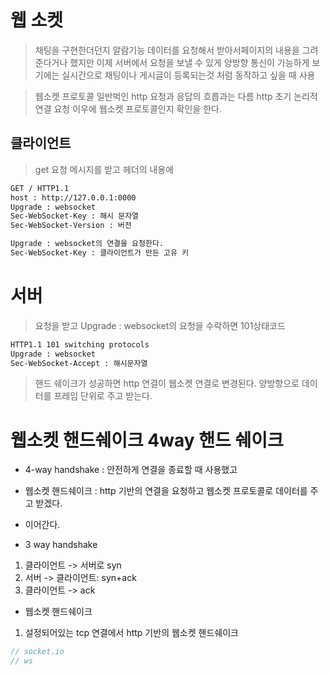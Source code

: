 # 웹 소켓
> 채팅을 구현한더던지 알람기능 데이터를 요청해서 받아서페이지의 내용을 그려준다거나 했지만 
> 이제 서버에서 요청을 보낼 수 있게 양방향 통신이 가능하게
> 보기에는 실시간으로 채팅이나 게시글이 등록되는것 처럼 동작하고 싶을 때 사용

> 웹소켓 프로토콜 일반벅인 http 요청과 응답의 흐릅과는 다름
> http 초기 논리적 연결 요청 이우에 웹소켓 프로토콜인지 확인을 한다.

## 클라이언트
> get 요청 메시지를 받고 
> 헤더의 내용에 
```sh
GET / HTTP1.1
host : http://127.0.0.1:0000
Upgrade : websocket
Sec-WebSocket-Key : 해시 문자열
Sec-WebSocket-Version : 버전

Upgrade : websocket의 연결을 요청한다.
Sec-WebSocket-Key : 클라이언트가 만든 고유 키
```

# 서버
> 요청을 받고 Upgrade : websocket의 요청을 수락하면 101상태코드
```sh
HTTP1.1 101 switching protocols
Upgrade : websocket
Sec-WebSocket-Accept : 해시문자열
```

> 핸드 쉐이크가 성공하면 http 연결이 웹소켓 연결로 변경된다.
> 양방향으로 데이터를 프레임 단위로 주고 받는다.

# 웹소켓 핸드쉐이크 4way 핸드 쉐이크
- 4-way handshake : 안전하게 연결을 종료할 때 사용했고
- 웹소켓 핸드쉐이크 :  http 기반의 연결을 요청하고 웹소켓 프로토콜로 데이터를 주고 받겠다.
- 이어간다.

- 3 way handshake
1. 클라이언트 -> 서버로 syn
2. 서버 -> 클라이언트: syn+ack
3. 클라이언트 -> ack

- 웹소켓 핸드쉐이크
1. 설정되어있는 tcp 연결에서 http 기반의 웹소켓 핸드쉐이크

```js
// socket.io
// ws

```